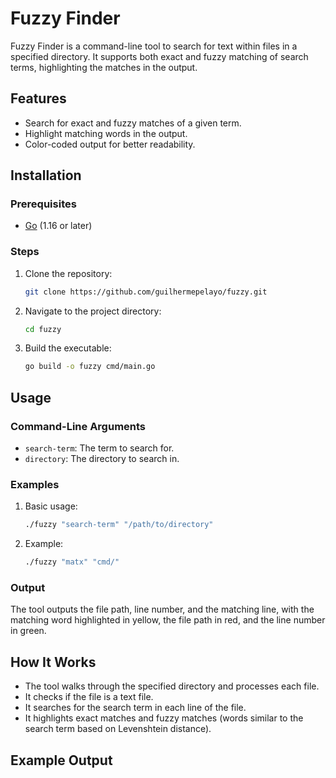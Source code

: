 # Fuzzy Finder

Fuzzy Finder is a command-line tool to search for text within files in a specified directory. It supports both exact and fuzzy matching of search terms, highlighting the matches in the output.

## Features

- Search for exact and fuzzy matches of a given term.
- Highlight matching words in the output.
- Color-coded output for better readability.

## Installation

### Prerequisites

- [Go](https://golang.org/doc/install) (1.16 or later)

### Steps

1. Clone the repository:
    ```sh
    git clone https://github.com/guilhermepelayo/fuzzy.git
    ```

2. Navigate to the project directory:
    ```sh
    cd fuzzy
    ```

3. Build the executable:
    ```sh
    go build -o fuzzy cmd/main.go
    ```

## Usage

### Command-Line Arguments

- `search-term`: The term to search for.
- `directory`: The directory to search in.

### Examples

1. Basic usage:
    ```sh
    ./fuzzy "search-term" "/path/to/directory"
    ```

2. Example:
    ```sh
    ./fuzzy "matx" "cmd/"
    ```

### Output

The tool outputs the file path, line number, and the matching line, with the matching word highlighted in yellow, the file path in red, and the line number in green.

## How It Works

- The tool walks through the specified directory and processes each file.
- It checks if the file is a text file.
- It searches for the search term in each line of the file.
- It highlights exact matches and fuzzy matches (words similar to the search term based on Levenshtein distance).

## Example Output


